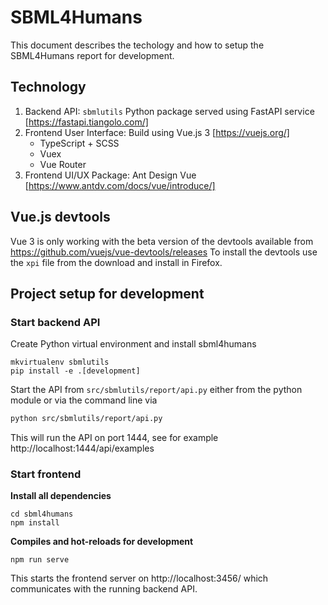 # SBML4Humans
This document describes the techology and how to setup the SBML4Humans report
for development.

## Technology
1. Backend API: ```sbmlutils``` Python package served using FastAPI service [https://fastapi.tiangolo.com/]
2. Frontend User Interface: Build using Vue.js 3 [https://vuejs.org/]
    - TypeScript + SCSS
    - Vuex
    - Vue Router
3. Frontend UI/UX Package: Ant Design Vue [https://www.antdv.com/docs/vue/introduce/]

## Vue.js devtools
Vue 3 is only working with the beta version of the devtools available from
https://github.com/vuejs/vue-devtools/releases
To install the devtools use the `xpi` file from the download and install in Firefox.

## Project setup for development

### Start backend API
Create Python virtual environment and install sbml4humans
``` 
mkvirtualenv sbmlutils
pip install -e .[development]
``` 

Start the API from `src/sbmlutils/report/api.py` either from the python module or via
the command line via 
```bash
python src/sbmlutils/report/api.py
```
This will run the API on port 1444, see for example
http://localhost:1444/api/examples


### Start frontend
**Install all dependencies**  
```
cd sbml4humans
npm install
```

**Compiles and hot-reloads for development**
```
npm run serve
```
This starts the frontend server on http://localhost:3456/ which communicates with 
the running backend API.
